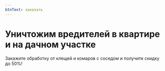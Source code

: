 ```yaml
---
btnText: заказать
---
```


# <span class="accent--text">Уничтожим вредителей</span> в квартире<br> и на дачном участке

Закажите обработку от клещей и комаров с соседом и получите скидку до 50%!
